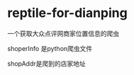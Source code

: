 reptile-for-dianping
====================

一个获取大众点评网商家位置信息的爬虫

shoperInfo 是python爬虫文件

shopAddr是爬到的店家地址

